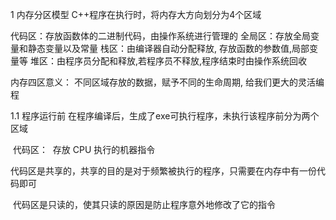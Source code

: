 1 内存分区模型
C++程序在执行时，将内存大方向划分为4个区域

代码区：存放函数体的二进制代码，由操作系统进行管理的
全局区：存放全局变量和静态变量以及常量
栈区：由编译器自动分配释放, 存放函数的参数值,局部变量等
堆区：由程序员分配和释放,若程序员不释放,程序结束时由操作系统回收


内存四区意义：
不同区域存放的数据，赋予不同的生命周期, 给我们更大的灵活编程

1.1 程序运行前
​ 在程序编译后，生成了exe可执行程序，未执行该程序前分为两个区域

​ 代码区：
​ 存放 CPU 执行的机器指令

​ 代码区是共享的，共享的目的是对于频繁被执行的程序，只需要在内存中有一份代码即可

​ 代码区是只读的，使其只读的原因是防止程序意外地修改了它的指令
